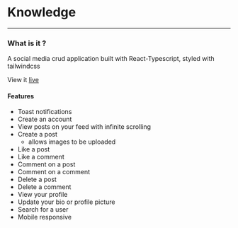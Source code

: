 # Knowledge
___

### What is it ? 

A social media crud application built with React-Typescript, styled with tailwindcss

View it [live](https://knowledge.up.railway.app)

#### Features
- Toast notifications
- Create an account
- View posts on your feed with infinite scrolling
- Create a post
  - allows images to be uploaded
- Like a post
- Like a comment
- Comment on a post
- Comment on a comment
- Delete a post
- Delete a comment
- View your profile
- Update your bio or profile picture
- Search for a user
- Mobile responsive
